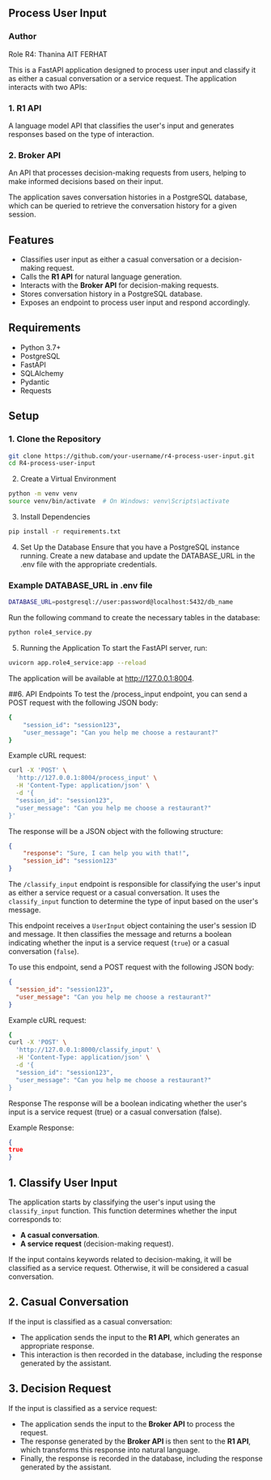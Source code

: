 ## Process User Input
### Author
Role R4: Thanina AIT FERHAT
 

This is a FastAPI application designed to process user input and classify it as either a casual conversation or a service request. The application interacts with two APIs:

### 1. **R1 API**
A language model API that classifies the user's input and generates responses based on the type of interaction.

### 2. **Broker API**
An API that processes decision-making requests from users, helping to make informed decisions based on their input.

The application saves conversation histories in a PostgreSQL database, which can be queried to retrieve the conversation history for a given session.

## Features

- Classifies user input as either a casual conversation or a decision-making request.
- Calls the **R1 API** for natural language generation.
- Interacts with the **Broker API** for decision-making requests.
- Stores conversation history in a PostgreSQL database.
- Exposes an endpoint to process user input and respond accordingly.

## Requirements

- Python 3.7+
- PostgreSQL
- FastAPI
- SQLAlchemy
- Pydantic
- Requests


## Setup

### 1. Clone the Repository

```bash
git clone https://github.com/your-username/r4-process-user-input.git
cd R4-process-user-input
```
2. Create a Virtual Environment
```bash
python -m venv venv
source venv/bin/activate  # On Windows: venv\Scripts\activate
```
3. Install Dependencies
```bash
pip install -r requirements.txt
```
4. Set Up the Database
Ensure that you have a PostgreSQL instance running. Create a new database and update the DATABASE_URL in the .env file with the appropriate credentials.


### Example DATABASE_URL in .env file
```bash
DATABASE_URL=postgresql://user:password@localhost:5432/db_name
```
Run the following command to create the necessary tables in the database:

```bash
python role4_service.py
```
5. Running the Application
To start the FastAPI server, run:

```bash
uvicorn app.role4_service:app --reload
```
The application will be available at http://127.0.0.1:8004.

##6. API Endpoints
To test the /process_input endpoint, you can send a POST request with the following JSON body:

```bash
{
    "session_id": "session123",
    "user_message": "Can you help me choose a restaurant?"
}
```
Example cURL request:

```bash
curl -X 'POST' \
  'http://127.0.0.1:8004/process_input' \
  -H 'Content-Type: application/json' \
  -d '{
  "session_id": "session123",
  "user_message": "Can you help me choose a restaurant?"
}'
```
The response will be a JSON object with the following structure:

```json
{
    "response": "Sure, I can help you with that!",
    "session_id": "session123"
}
```

The `/classify_input` endpoint is responsible for classifying the user's input as either a service request or a casual conversation. It uses the `classify_input` function to determine the type of input based on the user's message.

This endpoint receives a `UserInput` object containing the user's session ID and message. It then classifies the message and returns a boolean indicating whether the input is a service request (`true`) or a casual conversation (`false`).


To use this endpoint, send a POST request with the following JSON body:
```json
{
  "session_id": "session123",
  "user_message": "Can you help me choose a restaurant?"
}
```
Example cURL request:
```bash
{
curl -X 'POST' \
  'http://127.0.0.1:8000/classify_input' \
  -H 'Content-Type: application/json' \
  -d '{
  "session_id": "session123",
  "user_message": "Can you help me choose a restaurant?"
}
```
Response
The response will be a boolean indicating whether the user's input is a service request (true) or a casual conversation (false).

Example Response:
```json
{
true
}
````
## 1. Classify User Input
The application starts by classifying the user's input using the `classify_input` function. This function determines whether the input corresponds to:

- **A casual conversation**.
- **A service request** (decision-making request).

If the input contains keywords related to decision-making, it will be classified as a service request. Otherwise, it will be considered a casual conversation.

## 2. Casual Conversation
If the input is classified as a casual conversation:

- The application sends the input to the **R1 API**, which generates an appropriate response.
- This interaction is then recorded in the database, including the response generated by the assistant.

## 3. Decision Request
If the input is classified as a service request:

- The application sends the input to the **Broker API** to process the request.
- The response generated by the **Broker API** is then sent to the **R1 API**, which transforms this response into natural language.
- Finally, the response is recorded in the database, including the response generated by the assistant.



